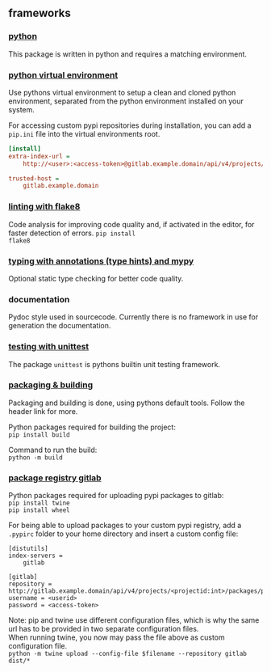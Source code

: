 ## frameworks ##

### [python](https://www.python.org/) ###

This package is written in python and requires a matching environment.

### [python virtual environment]() ###

Use pythons virtual environment to setup a clean and cloned python environment, separated from the python environment installed on your system.  

For accessing custom pypi repositories during installation, you can add a <code>pip.ini</code> file into the virtual environments root.

```ini
[install]
extra-index-url =
    http://<user>:<access-token>@gitlab.example.domain/api/v4/projects/<projectid:int>/packages/pypi/simple

trusted-host =
    gitlab.example.domain

```

### [linting with flake8](https://pypi.org/project/flake8/) ###

Code analysis for improving code quality and, if activated in the editor, for faster detection of errors.
<code>pip install flake8</code>

### [typing with annotations (type hints) and mypy](http://mypy-lang.org/) ###

Optional static type checking for better code quality.

### documentation ###

Pydoc style used in sourcecode. Currently there is no framework in use for generation the documentation.

### [testing with unittest](https://docs.python.org/3/library/unittest.html) ###

The package <code>unittest</code> is pythons builtin unit testing framework.

### [packaging & building](https://packaging.python.org/tutorials/packaging-projects/) ###

Packaging and building is done, using pythons default tools. Follow the header link for more.  

Python packages required for building the project:  
<code>pip install build</code>

Command to run the build:  
<code>python -m build</code>

### [package registry gitlab](https://docs.gitlab.com/ee/user/packages/pypi_repository/) ###

Python packages required for uploading pypi packages to gitlab:  
<code>pip install twine</code>  
<code>pip install wheel</code>  

For being able to upload packages to your custom pypi registry, add a <code>.pypirc</code> folder to your home directory and insert a custom config file:
```
[distutils]
index-servers =
    gitlab

[gitlab]
repository = http://gitlab.example.domain/api/v4/projects/<projectid:int>/packages/pypi
username = <userid>
password = <access-token>
```
Note: pip and twine use different configuration files, which is why the same url has to be provided in two separate configuration files.  
When running twine, you now may pass the file above as custom configuration file.  
<code>python -m twine upload --config-file $filename --repository gitlab dist/*</code>
